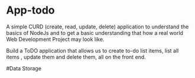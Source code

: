 # App-todo

A simple CURD (create, read, update, delete) application to understand the basics of NodeJs and to get a basic understanding that how a real world Web Development Project may look like.

Build a ToDO application that allows us to create to-do list items, list all items , update them and delete them, all on the front end.

#Data Storage
